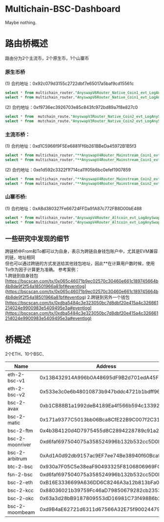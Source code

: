 # Multichain-BSC-Dashboard
Maybe nothing.

# 路由桥概述

路由分为2个主流币，2个原生币，1个山寨币

### 原生币桥
(1) 合约地址：0x92c079d3155c2722dbf7e65017a5baf9cd15561c
```sql
select * from multichain_router."AnyswapV6Router_Native_Coin1_evt_LogAnySwapIn"
select * from multichain_router."AnyswapV6Router_Native_Coin1_evt_LogAnySwapOut"
```
(2) 合约地址：0xf9736ec3926703e85c843fc972bd89a7f8e827c0
```sql
select * from  mutchain_route."AnyswapV3Router_Native_Coin2_evt_LogAnySwapIn"
select * from  mutchain_route."AnyswapV3Router_Native_Coin2_evt_LogAnySwapOut"
```

### 主流币桥：
(1) 合约地址：0xd1C5966f9F5Ee6881Ff6b261BBeDa45972B1B5f3
```sql
select * from multichain_router."**AnyswapV4Router_Mainstream_Coin1_evt_LogAnySwapIn"
select * from multichain_router."**AnyswapV4Router_Mainstream_Coin1_evt_LogAnySwapOut"
```
(2) 合约地址：0xe1d592c3322f1f714ca11f05b6bc0efef1907859
```sql
select * from multichain_router."**AnyswapV4Router_Mainstream_Coin2_evt_LogAnySwapIn"
select * from multichain_router."**AnyswapV4Router_Mainstream_Coin2_evt_LogAnySwapOut"
```
### 山寨币桥:

(1) 合约地址：0xABd380327Fe66724FFDa91A87c772FB8D00bE488
```sql
select * from multichain_router."AnyswapV4Router_Altcoin_evt_LogAnySwapIn"
select * from multichain_router."AnyswapV4Router_Altcoin_evt_LogAnySwapOut"
```
## 一些研究中发现的细节
跨链桥中From和To都可以为自身，表示为跨链自身钱包账户中，尤其是EVM兼容的链，地址相同  
但也可以通过跨链的方式发送给其他钱包地址，因此**在计算用户数时候，使用To作为因子计算更为准确。 
参考案例：  
1.跨链到自身钱包  
[https://bscscan.com/tx/0x065c46071b9ec02570c30460e661c189745664b4b8de9f2f54a18501966a81bf#eventlog] (https://bscscan.com/tx/0x065c46071b9ec02570c30460e661c189745664b4b8de9f2f54a18501966a81bf#eventlog)
2.跨链到另外一个钱包   
[https://bscscan.com/tx/0xdba5484c3e323050bc7d8dbf20e415a4c326661214024e9900983e5409495e3a#eventlog](https://bscscan.com/tx/0xdba5484c3e323050bc7d8dbf20e415a4c326661214024e9900983e5409495e3a#eventlog) 


# 桥概述
2个ETH、10个BSC、

|  Name   | Address  |
|  ----  | ----  |
| eth-2-bsc-v1     | 0x13B432914A996b0A48695dF9B2d701edA45FF264 |
| eth-2-bsc-v2     | 0x533e3c0e6b48010873b947bddc4721b1bdff9648 |
| bsc-2-avax       | 0xb1CB88B1a1992deB4189Ea4f566b594c13392Ada |
| bsc-2-matic      | 0x171a9377C5013bb06Bca8CfE22B9C007f2C319F1 |
| bsc-2-ftm        | 0x4b3B4120d4D7975455d8C2894228789c91a247F8 |
| bsc-2-moonriver  | 0xd6faf697504075a358524996b132b532cc5D0F14 |
| bsc-2-arbitrum   | 0xAd1A0d92db9157ac9EF7ee74Be38940f60BcafA9 |
| btc-2-bsc        | 0x930a7F05C5e38eaF90493325F8106806969FCBdF |
| fsn-2-bsc        | 0xd6faf697504075a358524996b132b532cc5D0F14 |
| bsc-2-eth        | 0xB16E3336699A636DD6C8246A3a12b813bFa0A3AD |
| bsc-2-kcc        | 0x88036021b39759Fc46aD79850679282cb2353372 |
| bsc-2-okc        | 0x63a3d28bB9187809553dD16981C73f498B6b2687 |
| bsc-2-moombeam   | 0xd9B4aE62721d6311d67566A32E75f9002447922e |

